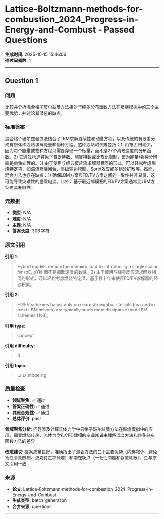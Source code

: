# Lattice-Boltzmann-methods-for-combustion_2024_Progress-in-Energy-and-Combust - Passed Questions

**生成时间**: 2025-10-15 15:46:06  
**通过问题数**: 1

---

## Question 1

### 问题

比较并分析混合格子玻尔兹曼方法相对于纯多分布函数方法在燃烧模拟中的三个主要优势，并讨论其潜在的缺点。

### 标准答案

混合格子玻尔兹曼方法结合了LBM求解连续性和动量方程，以及传统的有限差分或有限体积方法求解能量和物种方程。这种方法的优势包括：1) 内存占用减少，因为每个能量或物种方程只需要存储一个标量，而不是27个离散速度的分布函数。2) 它通过构造避免了普朗特数、施密特数或比热比限制，因为能量/物种分辨率是单独处理的。3) 由于使用与经典反应流求解器相同的形式，可以轻松考虑燃烧特定项，如湍流燃烧闭合、高级输运模型、Soret效应或多组分扩散等。然而，混合方法也存在缺点：1) 确保LBM方案和FD/FV方案之间的一致性并非易事，这可能导致灾难性的虚假电流。此外，基于最近邻模板的FD/FV方案通常比LBM方案更具耗散性。

### 元数据

- **类型**: N/A
- **难度**: N/A
- **主题**: N/A
- **答案长度**: 306 字符

### 原文引用

**引用 1**:
> Hybrid models reduce the memory load by introducing a single scalar for (ρE, ρYk) 而不是离散速度的数量。2) 由于使用与经典反应流求解器相同的形式，可以轻松考虑燃烧特定项，基于数十年来使用FD/FV求解器的经验积累。

**引用 2**:
> FD/FV schemes based only on nearest-neighbor stencils (as used in most LBM solvers) are typically much more dissipative than LBM schemes [108]。

**引用 type**:
> concept

**引用 difficulty**:
> 4

**引用 topic**:
> CFD_modeling

### 质量检查

- **领域聚焦**: ✅ 通过
- **答案正确性**: ✅ 通过
- **其他合规性**: ✅ 通过
- **总体评价**: pass

**领域聚焦分析**: 问题涉及计算流体力学中的格子玻尔兹曼方法在燃烧模拟中的应用，需要燃烧传热、流体力学和CFD建模的专业知识来理解混合方法和纯多分布函数方法的差异

**改进建议**: 答案质量良好，准确指出了混合方法的三个主要优势（内存减少、避免物性参数限制、燃烧特定项处理）和潜在缺点（一致性问题和数值耗散），且与原文引用一致

### 来源

- **论文**: Lattice-Boltzmann-methods-for-combustion_2024_Progress-in-Energy-and-Combust
- **生成类型**: batch_generation
- **合并来源**: questions

---

